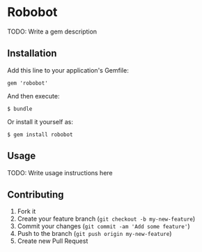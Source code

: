 # Robobot

TODO: Write a gem description

## Installation

Add this line to your application's Gemfile:

    gem 'robobot'

And then execute:

    $ bundle

Or install it yourself as:

    $ gem install robobot

## Usage

TODO: Write usage instructions here

## Contributing

1. Fork it
2. Create your feature branch (`git checkout -b my-new-feature`)
3. Commit your changes (`git commit -am 'Add some feature'`)
4. Push to the branch (`git push origin my-new-feature`)
5. Create new Pull Request
